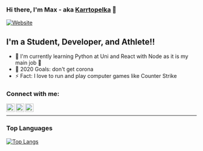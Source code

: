 ### Hi there, I'm Max - aka [Karrtopelka][instagram] 👋

[![Website](https://img.shields.io/website?label=instagram&style=for-the-badge&logo=instagram&color=ff69b4&url=https%3A%2F%2Finstagram.com)](https://instagram.com/karrtopelka)

## I'm a Student, Developer, and Athlete!!

- 🌱 I'm currently learning Python at Uni and React with Node as it is my main job 🤣
- 🥅 2020 Goals: don't get corona
- ⚡ Fact: I love to run and play computer games like Counter Strike

### Connect with me:

[<img align="left" alt="karrt-linkedin" width="22px" src="https://cdn.jsdelivr.net/npm/simple-icons@v3/icons/linkedin.svg" />][linkedin]
[<img align="left" alt="karrt-instagram" width="22px" src="https://cdn.jsdelivr.net/npm/simple-icons@v3/icons/instagram.svg" />][instagram]
[<img align="left" alt="karrt-instagram" width="22px" src="https://cdn.jsdelivr.net/npm/simple-icons@v3/icons/telegram.svg" />][telegram]

<br />

---

### Top Languages

[![Top Langs](https://github-readme-stats.vercel.app/api/top-langs/?username=karrtopelka&layout=compact)](https://github.com/anuraghazra/github-readme-stats)

[telegram]: https://t.me/karrtopelka
[instagram]: https://instagram.com/karrtopelka
[linkedin]: https://www.linkedin.com/in/karrtopelka/
[webdevplaylist]: https://music.youtube.com/playlist?list=PLSr_oFUba1juFtND9Y7VTkHLdHwy0H1wL
